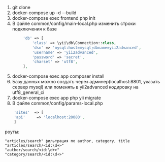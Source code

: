 1. git clone
2. docker-compose up -d --build
3. docker-compose exec frontend php init
4. В файле common/config/main-local.php изменить строки подключения к базе
```php
        'db' => [
            'class' => \yii\db\Connection::class,
            'dsn' => 'mysql:host=mysql;dbname=yii2advanced',
            'username' => 'yii2advanced',
            'password' => 'secret',
            'charset' => 'utf8',
        ],
```
5. docker-compose exec app composer install
6. Базу данных можно создать через админер(localhost:8801, указать сервер mysql) или поменять в yii2advanced кодировку на utf8_general_ci
7. docker-compose exec app php yii migrate
8. В файле common/config/params-local.php
```php
    'sites'  => [
    'api'     => 'localhost:20080',
    ]
```

роуты:
```text
"articles/search" фильтрация по author, category, title
"articles/search/<id:\d+>"
"author/search/<id:\d+>"
"category/search/<id:\d+>"
```